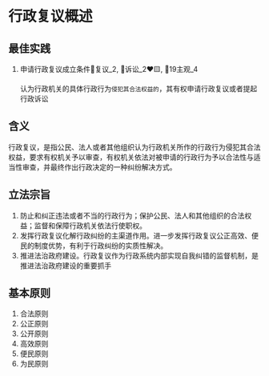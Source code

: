 # 行政复议概述

## 最佳实践



1. 申请行政复议成立条件🚪复议_2, 🚪诉讼_2❤️🟨, 🚪19主观_4
    
    认为行政机关的具体行政行为`侵犯其合法权益的`，其有权申请行政复议或者提起行政诉讼


## 含义 

行政复议，是指公民、法人或者其他组织认为行政机关所作的行政行为侵犯其合法权益，要求有权机关予以审查，有权机关依法对被申请的行政行为予以合法性与适当性审查，并最终作出行政决定的一种纠纷解决方式。


## 立法宗旨

1. 防止和纠正违法或者不当的行政行为；保护公民、法人和其他组织的合法权益；监督和保障行政机关依法行使职权。
2. 发挥行政复议化解行政纠纷的主渠道作用。进一步发挥行政复议公正高效、便民的制度优势，有利于行政纠纷的实质性解决。
3. 推进法治政府建设。行政复议作为行政系统内部实现自我纠错的监督机制，是推进法治政府建设的重要抓手



## 基本原则
1. 合法原则
2. 公正原则
3. 公开原则
4. 高效原则
5. 便民原则
6. 为民原则
